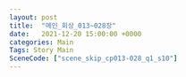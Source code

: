 ```yaml
---
layout: post
title:  "메인_회상_013~028장"
date:   2021-12-20 15:00:00 +0000
categories: Main
Tags: Story Main
SceneCode: ["scene_skip_cp013-028_q1_s10"]
---
```

